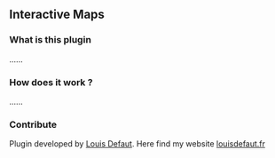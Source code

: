 ## Interactive Maps
### What is this plugin
......

### How does it work ?
......

### Contribute

Plugin developed by [Louis Defaut](mailto:loudefaut02@outlook.fr). Here find my website 
[louisdefaut.fr](https://louisdefaut.fr)